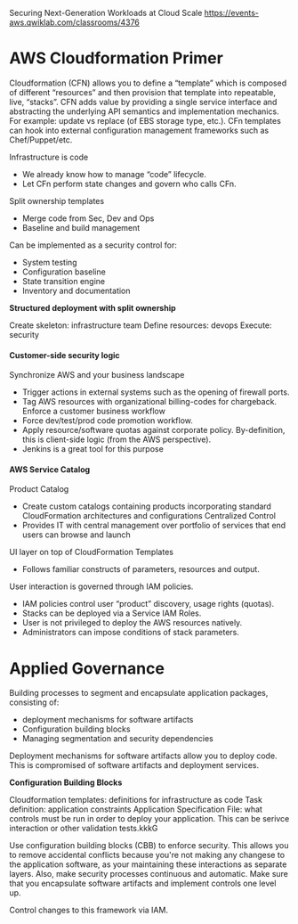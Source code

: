 Securing Next-Generation Workloads at Cloud Scale
https://events-aws.qwiklab.com/classrooms/4376

# AWS Cloudformation Primer

Cloudformation (CFN) allows you to define a “template” which is composed of
different “resources” and then provision that template into repeatable, live,
“stacks”. CFN adds value by providing a single service interface and
abstracting the underlying API semantics and implementation mechanics.  For
example: update vs replace (of EBS storage type, etc.).  CFn templates can hook
into external configuration management frameworks such as Chef/Puppet/etc.

Infrastructure is code

- We already know how to manage “code” lifecycle.
- Let CFn perform state changes and govern who calls CFn.

Split ownership templates

- Merge code from Sec, Dev and Ops
- Baseline and build management

Can be implemented as a security control for:

- System testing
- Configuration baseline
- State transition engine
- Inventory and documentation

**Structured deployment with split ownership**

Create skeleton: infrastructure team
Define resources: devops
Execute: security

#### Customer-side security logic

Synchronize AWS and your business landscape
- Trigger actions in external systems such as the opening of firewall ports.
- Tag AWS resources with organizational billing-codes for chargeback.
Enforce a customer business workflow
- Force dev/test/prod code promotion workflow.
- Apply resource/software quotas against corporate policy.
By-definition, this is client-side logic (from the AWS perspective).
- Jenkins is a great tool for this purpose

#### AWS Service Catalog
Product Catalog

- Create custom catalogs containing products incorporating standard CloudFormation architectures and configurations
Centralized Control
- Provides IT with central management over portfolio of services that end users can browse and launch

UI layer on top of CloudFormation Templates

- Follows familiar constructs of parameters, resources and output.

User interaction is governed through IAM policies.

- IAM policies control user “product” discovery, usage rights (quotas).
- Stacks can be deployed via a Service IAM Roles.
 - User is not privileged to deploy the AWS resources natively.
- Administrators can impose conditions of stack parameters.

# Applied Governance

Building processes to segment and encapsulate application packages, consisting
of:

- deployment mechanisms for software artifacts
- Configuration building blocks
- Managing segmentation and security dependencies

Deployment mechanisms for software artifacts allow you to deploy code. This is
compromised of software artifacts and deployment services.

**Configuration Building Blocks**

Cloudformation templates: definitions for infrastructure as code
Task definition: application constraints
Application Specification File: what controls must be run in order to deploy
your application. This can be serivce interaction or other validation tests.kkkG

Use configuration building blocks (CBB) to enforce security. This allows you to
remove accidental conflicts because you're not making any changese to the
application software, as your maintaining these interactions as separate
layers. Also, make security processes continuous and automatic. Make sure that
you encapsulate software artifacts and implement controls one level up.

Control changes to this framework via IAM.
